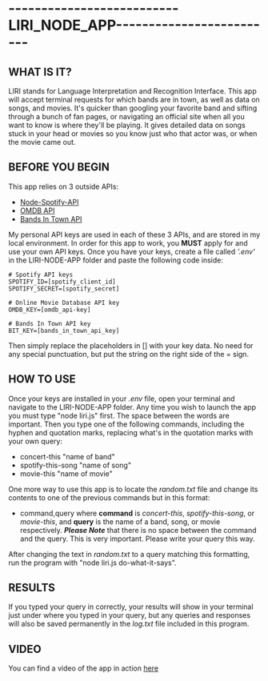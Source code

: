 # --------------------------LIRI_NODE_APP-------------------------

## WHAT IS IT?

LIRI stands for Language Interpretation and Recognition Interface. This app will accept terminal requests for which bands are in town, as well as data on songs, and movies. It's quicker than googling your favorite band and sifting through a bunch of fan pages, or navigating an official site when all you want to know is where they'll be playing. It gives detailed data on songs stuck in your head or movies so you know just who that actor was, or when the movie came out.

## BEFORE YOU BEGIN

This app relies on 3 outside APIs:
* [Node-Spotify-API](https://www.npmjs.com/package/node-spotify-api)
* [OMDB API](http://www.omdbapi.com)
* [Bands In Town API](http://www.artists.bandsintown.com/bandsintown-api)

My personal API keys are used in each of these 3 APIs, and are stored in my local environment. In order for this app to work, you **MUST** apply for and use your own API keys. Once you have your keys, create a file called *'.env'* in the LIRI-NODE-APP folder and paste the following code inside:

```dotenv
# Spotify API keys
SPOTIFY_ID=[spotify_client_id]
SPOTIFY_SECRET=[spotify_secret]

# Online Movie Database API key
OMDB_KEY=[omdb_api-key]

# Bands In Town API key
BIT_KEY=[bands_in_town_api_key]
```

Then simply replace the placeholders in [] with your key data. No need for any special punctuation, but put the string on the right side of the = sign.

## HOW TO USE

Once your keys are installed in your *.env* file, open your terminal and navigate to the LIRI-NODE-APP folder. Any time you wish to launch the app you must type "node liri.js" first. The space between the words are important. Then you type one of the following commands, including the hyphen and quotation marks, replacing what's in the quotation marks with your own query:
* concert-this "name of band"
* spotify-this-song "name of song"
* movie-this "name of movie"

One more way to use this app is to locate the *random.txt* file and change its contents to one of the previous commands but in this format:
* command,query
where **command** is *concert-this*, *spotify-this-song*, or *movie-this*, and **query** is the name of a band, song, or movie respectively. ***Please Note*** that there is no space between the command and the query. This is very important. Please write your query this way.

After changing the text in *random.txt* to a query matching this formatting, run the program with "node liri.js do-what-it-says".

## RESULTS

If you typed your query in correctly, your results will show in your terminal just under where you typed in your query, but any queries and responses will also be saved permanently in the *log.txt* file included in this program.

## VIDEO

You can find a video of the app in action [here](https://drive.google.com/file/d/1cggh1TmxrH4O1CBBtoN4d6m1Hq9Qiw72/view)
